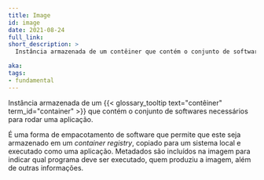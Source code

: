 ```yaml
---
title: Image
id: image
date: 2021-08-24
full_link: 
short_description: >
  Instância armazenada de um contêiner que contém o conjunto de softwares necessários para rodar uma aplicação.

aka: 
tags:
- fundamental
---
```

  Instância armazenada de um {{< glossary_tooltip text="contêiner" term_id="container" >}} que contém o conjunto de softwares necessários para rodar uma aplicação.

<!--more-->

É uma forma de empacotamento de software que permite que este seja armazenado em um _container registry_, copiado para um sistema local e executado como uma aplicação. Metadados são incluídos na imagem para indicar qual programa deve ser executado, quem produziu a imagem, além de outras informações.
